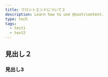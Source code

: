 ```yaml
---
title: フロントエンドについて２
description: Learn how to use @nuxt/content.
type: tech
tags:
  - test1
  - test2
---
```


## 見出し２

### 見出し3
